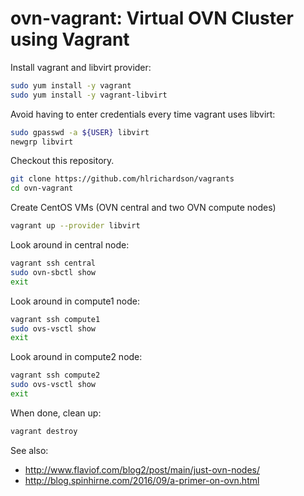 # ovn-vagrant: Virtual OVN Cluster using Vagrant

Install vagrant and libvirt provider:

```bash
sudo yum install -y vagrant
sudo yum install -y vagrant-libvirt
```

Avoid having to enter credentials every time vagrant uses 
libvirt:

```bash
sudo gpasswd -a ${USER} libvirt
newgrp libvirt
```

Checkout this repository.

```bash
git clone https://github.com/hlrichardson/vagrants
cd ovn-vagrant
```

Create CentOS VMs (OVN central and two OVN compute nodes)

```bash
vagrant up --provider libvirt
```

Look around in central node:
```bash
vagrant ssh central
sudo ovn-sbctl show
exit
```

Look around in compute1 node:
```bash
vagrant ssh compute1
sudo ovs-vsctl show
exit
```

Look around in compute2 node:
```bash
vagrant ssh compute2
sudo ovs-vsctl show
exit
```

When done, clean up:

```bash
vagrant destroy
```

See also:
* http://www.flaviof.com/blog2/post/main/just-ovn-nodes/
* http://blog.spinhirne.com/2016/09/a-primer-on-ovn.html

